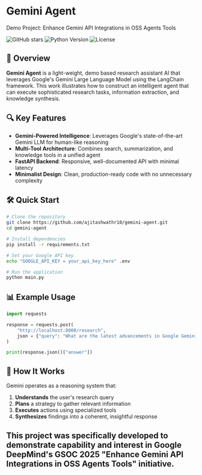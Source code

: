 # Gemini Agent
Demo Project: Enhance Gemini API Integrations in OSS Agents Tools

![GitHub stars](https://img.shields.io/github/stars/yourusername/geminiagent?style=social)
![Python Version](https://img.shields.io/badge/python-3.9%2B-blue)
![License](https://img.shields.io/badge/license-MIT-green)

## 🚀 Overview

**Gemini Agent** is a light-weight, demo based research assistant AI that leverages Google's Gemini Large Language Model using the LangChain framework. This work illustrates how to construct an intelligent agent that can execute sophisticated research tasks, information extraction, and knowledge synthesis.

## 🔍 Key Features

- **Gemini-Powered Intelligence**: Leverages Google's state-of-the-art Gemini LLM for human-like reasoning
- **Multi-Tool Architecture**: Combines search, summarization, and knowledge tools in a unified agent
- **FastAPI Backend**: Responsive, well-documented API with minimal latency
- **Minimalist Design**: Clean, production-ready code with no unnecessary complexity

## 🛠️ Quick Start

```bash
# Clone the repository
git clone https://github.com/ajitashwathr10/gemini-agent.git
cd gemini-agent

# Install dependencies
pip install -r requirements.txt

# Set your Google API key
echo "GOOGLE_API_KEY = your_api_key_here" .env

# Run the application
python main.py
```

## 📊 Example Usage

```python
import requests

response = requests.post(
    "http://localhost:8000/research",
    json = {"query": "What are the latest advancements in Google Gemini?"}
)

print(response.json()["answer"])
```

## 🧠 How It Works

Gemini operates as a reasoning system that:

1. **Understands** the user's research query
2. **Plans** a strategy to gather relevant information
3. **Executes** actions using specialized tools
4. **Synthesizes** findings into a coherent, insightful response

This project was specifically developed to demonstrate capability and interest in Google DeepMind's GSOC 2025 "Enhance Gemini API Integrations in OSS Agents Tools" initiative.
---
